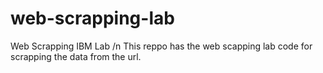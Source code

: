 # web-scrapping-lab
Web Scrapping IBM Lab /n
This reppo has the web scapping lab code for scrapping the data from the url.
